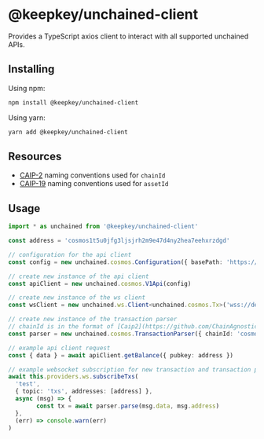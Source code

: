 # @keepkey/unchained-client

Provides a TypeScript axios client to interact with all supported unchained APIs.

## Installing

Using npm:

```sh
npm install @keepkey/unchained-client
```

Using yarn:

```sh
yarn add @keepkey/unchained-client
```

## Resources

- [CAIP-2](https://github.com/ChainAgnostic/CAIPs/blob/master/CAIPs/caip-2.md) naming conventions used for `chainId`
- [CAIP-19](https://github.com/ChainAgnostic/CAIPs/blob/master/CAIPs/caip-19.md) naming conventions used for `assetId`

## Usage

```typescript
import * as unchained from '@keepkey/unchained-client'

const address = 'cosmos1t5u0jfg3ljsjrh2m9e47d4ny2hea7eehxrzdgd'

// configuration for the api client
const config = new unchained.cosmos.Configuration({ basePath: 'https://dev-api.cosmos.shapeshift.com' })

// create new instance of the api client
const apiClient = new unchained.cosmos.V1Api(config)

// create new instance of the ws client
const wsClient = new unchained.ws.Client<unchained.cosmos.Tx>('wss://dev-api.cosmos.shapeshift.com')

// create new instance of the transaction parser
// chainId is in the format of [Caip2](https://github.com/ChainAgnostic/CAIPs/blob/master/CAIPs/caip-2.md)
const parser = new unchained.cosmos.TransactionParser({ chainId: 'cosmos:cosmoshub-4' })

// example api client request
const { data } = await apiClient.getBalance({ pubkey: address })

// example websocket subscription for new transaction and transaction parsing
await this.providers.ws.subscribeTxs(
  'test',
  { topic: 'txs', addresses: [address] },
  async (msg) => {
        const tx = await parser.parse(msg.data, msg.address)
  },
  (err) => console.warn(err)
)
```
